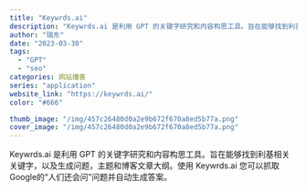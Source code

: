 ```yaml
---
title: "Keywrds.ai"
description: "Keywrds.ai 是利用 GPT 的关键字研究和内容构思工具。旨在能够找到利基相关关键字，以及生成问题，主题和博客文"
author: "瑞东"
date: "2023-03-30"
tags:
  - "GPT"
  - "seo"
categories: 网站播客
series: "application"
website_link: "https://keywrds.ai/"
color: "#666"

thumb_image: "/img/457c26480d0a2e9b672f670a8ed5b77a.png"
cover_image: "/img/457c26480d0a2e9b672f670a8ed5b77a.png"
---
```


Keywrds.ai 是利用 GPT 的关键字研究和内容构思工具。旨在能够找到利基相关关键字，以及生成问题，主题和博客文章大纲。使用 Keywrds.ai 您可以抓取Google的“人们还会问”问题并自动生成答案。